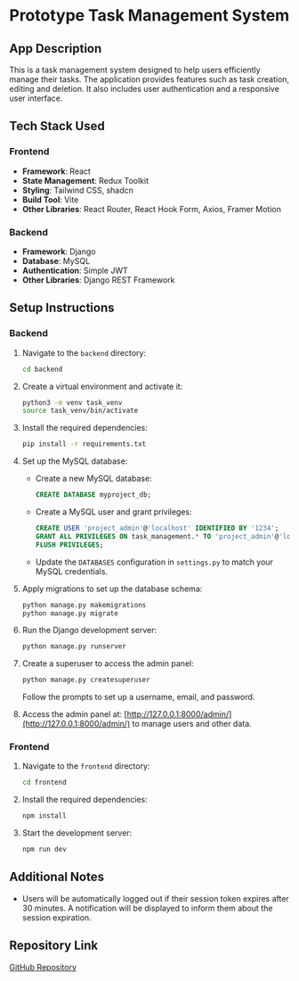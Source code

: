 # Prototype Task Management System

## App Description
This is a task management system designed to help users efficiently manage their tasks. The application provides features such as task creation, editing and deletion. It also includes user authentication and a responsive user interface.

## Tech Stack Used
### Frontend
- **Framework**: React
- **State Management**: Redux Toolkit
- **Styling**: Tailwind CSS, shadcn
- **Build Tool**: Vite
- **Other Libraries**: React Router, React Hook Form, Axios, Framer Motion

### Backend
- **Framework**: Django
- **Database**: MySQL
- **Authentication**: Simple JWT
- **Other Libraries**: Django REST Framework

## Setup Instructions
### Backend
1. Navigate to the `backend` directory:
   ```bash
   cd backend
   ```
2. Create a virtual environment and activate it:
   ```bash
   python3 -m venv task_venv
   source task_venv/bin/activate
   ```
3. Install the required dependencies:
   ```bash
   pip install -r requirements.txt
   ```
4. Set up the MySQL database:
   - Create a new MySQL database:
     ```sql
     CREATE DATABASE myproject_db;
     ```
   - Create a MySQL user and grant privileges:
     ```sql
     CREATE USER 'project_admin'@'localhost' IDENTIFIED BY '1234';
     GRANT ALL PRIVILEGES ON task_management.* TO 'project_admin'@'localhost';
     FLUSH PRIVILEGES;
     ```
   - Update the `DATABASES` configuration in `settings.py` to match your MySQL credentials.

5. Apply migrations to set up the database schema:
   ```bash
   python manage.py makemigrations
   python manage.py migrate
   ```

6. Run the Django development server:
   ```bash
   python manage.py runserver
   ```

7. Create a superuser to access the admin panel:
   ```bash
   python manage.py createsuperuser
   ```
   Follow the prompts to set up a username, email, and password.

8. Access the admin panel at:
   [http://127.0.0.1:8000/admin/](http://127.0.0.1:8000/admin/) to manage users and other data.

### Frontend
1. Navigate to the `frontend` directory:
   ```bash
   cd frontend
   ```
2. Install the required dependencies:
   ```bash
   npm install
   ```
3. Start the development server:
   ```bash
   npm run dev
   ```

## Additional Notes
- Users will be automatically logged out if their session token expires after 30 minutes. A notification will be displayed to inform them about the session expiration.

## Repository Link
[GitHub Repository](https://github.com/Pravin0607/prototype-task.git)


